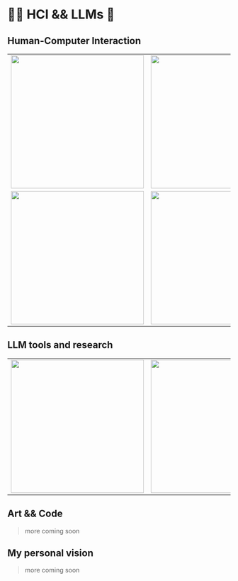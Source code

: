 # 🧙‍♂️ HCI && LLMs 🦙

## Human-Computer Interaction
<table>
  <tbody>
    <tr>
      <td><img src="https://github.com/Singulat/singulatarian/assets/154478213/d3a78a72-2061-44de-85ea-49966675d8d8" style="width: 300px"></td>
      <td><img src="https://github.com/Singulat/singulatarian/assets/154478213/f0e5e51f-47c4-47f6-9006-d57df584d266" style="width: 300px"></td>
      <td><img src="https://github.com/Singulat/singulatarian/assets/154478213/3247be99-9adf-4d5e-925f-3cdeb3559909" style="width: 300px;"></td>
    </tr>
    <tr>
      <td><img src="https://github.com/Singulat/singulatarian/assets/154478213/19828ed5-c551-4991-9eee-03bd0c25ccf9" style="width: 300px"></td>
      <td><img src="https://github.com/Singulat/singulatarian/assets/154478213/a6765abf-85d6-4702-829a-b4c54c83e450" style="width: 300px"></td>
      <td><img src="https://github.com/Singulat/singulatarian/assets/154478213/37a5bf14-14e3-4429-a439-81b1a5871154" style="width: 300px"></td>
    </tr>
  </tbody>
</table>

<!--
<td><img src="" style="width: 300px"></td>
-->


## LLM tools and research
<table>
  <tbody>
    <tr>
      <td><img src="https://github.com/Singulat/singulatarian/assets/154478213/705a607f-f72a-4987-bce7-d5e837adcca7" style="width: 300px"></td>
      <td><img src="https://github.com/Singulat/singulatarian/assets/154478213/aae8e116-6790-475b-8ec7-c48184fe8f31" style="width: 300px"></td>
      <td><img src="https://github.com/Singulat/singulatarian/assets/154478213/cf80c84d-e10a-4b6b-8535-c3aa5e4ca2de" style="width: 300px;"></td>
    </tr>
  </tbody>
</table>

## Art && Code
> more coming soon

## My personal vision
> more coming soon
